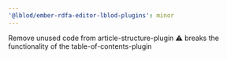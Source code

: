 ```yaml
---
'@lblod/ember-rdfa-editor-lblod-plugins': minor
---
```


Remove unused code from article-structure-plugin
:warning: breaks the functionality of the table-of-contents-plugin
